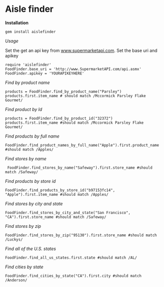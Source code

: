 Aisle finder
===============================

**Installation**

``` 
gem install aislefinder
```

*Usage*

Set the get an api key from www.supermarketapi.com.
Set the base uri and apikey

```
require 'aislefinder'
FoodFinder.base_uri = 'http://www.SupermarketAPI.com/api.asmx'
FoodFinder.apikey = 'YOURAPIKEYHERE'
```

*Find by product name*

``` 
products = FoodFinder.find_by_product_name("Parsley") 
products.first.item_name # should match /Mccormick Parsley Flake Gourmet/ 
```
 
*Find product by Id*

```
products = FoodFinder.find_by_product_id("32372")
products.first.item_name #should match /Mccormick Parsley Flake Gourmet/
```

*Find products by full name*
```
FoodFinder.find_product_names_by_full_name("Apple").first.product_name #should match /Apples/
```

*Find stores by name*
```
 FoodFinder.find_stores_by_name("Safeway").first.store_name #should match /Safeway/
```

*Find products by store id*
```
FoodFinder.find_products_by_store_id("b97153fc14", "Apple").first.item_name #should match /Apples/
```

*Find stores by city and state*
```
FoodFinder.find_stores_by_city_and_state("San Francisco", "CA").first.store_name #should match /Safeway/
```

*Find stores by zip*
```
FoodFinder.find_stores_by_zip("95130").first.store_name #should match /Luckys/
```

*Find all of the U.S. states*
```
FoodFinder.find_all_us_states.first.state #should match /AL/
```

*Find cities by state*
```
FoodFinder.find_cities_by_state("CA").first.city #should match /Anderson/
```


